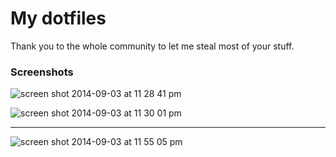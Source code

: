 # My dotfiles
Thank you to the whole community to let me steal most of your stuff.

### Screenshots

![screen shot 2014-09-03 at 11 28 41 pm](https://cloud.githubusercontent.com/assets/1512309/4144595/7e2151ac-33e4-11e4-8a38-6fd109efd596.png)


![screen shot 2014-09-03 at 11 30 01 pm](https://cloud.githubusercontent.com/assets/1512309/4144600/9879d4c0-33e4-11e4-94b7-58d846b67e2e.png)

---

![screen shot 2014-09-03 at 11 55 05 pm](https://cloud.githubusercontent.com/assets/1512309/4144728/5f8e03ae-33e7-11e4-847a-590e7f5a0bbb.png)

